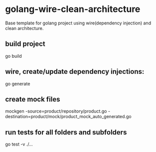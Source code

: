
# golang-wire-clean-architecture
Base template for golang project using wire(dependency injection) and clean architecture.

## build project
go build

## wire, create/update dependency injections:
go generate

## create mock files
mockgen -source=product/repository/product.go -destination=product/mock/product_mock_auto_generated.go

## run tests for all folders and subfolders
go test -v ./...
